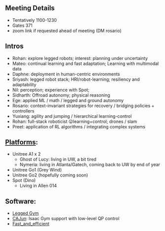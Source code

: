 
## Meeting Details

- Tentatively 1100-1230
- Gates 371
- zoom link if requested ahead of meeting (DM rosario)
## Intros

- Rohan: explore legged robots; interest: planning under uncertainty
- Mateo: continual learning and fast adaptation; Learning with multimodal data
- Daphne: deployment in human-centric environments
- Sriyash: legged robot stack; HRI/robot-learning; resiliency and adaptability
- Nil: perception; experience with Spot; 
- Sidharth: Offroad autonomy; physical reasoning
- Ege:  applied ML / math / legged and ground autonomy
- Rosario: context-invariant strategies for recovery / bridging policies + controllers
- Yuxiang: agility and jumping / hierarchical learning-control
- Rohan: full-stack roboticist 😛learning+control; drones / slam
- Preet: application of RL algorithms / integrating complex systems
## [Platforms](https://robotlearning.cs.washington.edu/robots/):
- Unitree A1 x 2
	- Ghost of Lucy: living in UW, a bit tired
	- Nymeria: living in Atlanta/Gatech, coming back to UW by end of year
- Unitree Go1 (Grey Wind)
- Unitree Go2 (hopefully coming soon)
- Spot (Dino)
	- Living in Allen 014
## Software:
- [Legged Gym](https://github.com/leggedrobotics/legged_gym)
- [CAJun](https://github.com/yxyang/cajun/): Isaac Gym support with low-level QP control
- [Fast_and_efficient](https://github.com/yxyang/fast_and_efficient)
